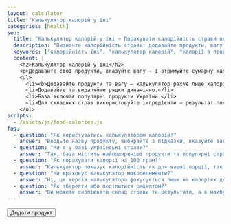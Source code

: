 ```yaml
---
layout: calculator
title: "Калькулятор калорій у їжі"
categories: [health]
seo:
  title: "Калькулятор калорій у їжі — Порахувати калорійність страви онлайн | kalkulator.com.ua"
  description: "Визначте калорійність страви: додавайте продукти, вагу та отримуйте підрахунок лише калорій. Зручний пошук по базі продуктів, мобільна версія."
  keywords: ["калорійність їжі", "калькулятор калорій", "калорії в продуктах", "порахувати калорії", "калорії на 100 грам", "українські продукти", "калорійність страв"]
  content: |
    <h2>Калькулятор калорій у їжі</h2>
    <p>Додавайте свої продукти, вказуйте вагу — і отримуйте сумарну калорійність страви. Швидкий пошук по базі продуктів, автоматичний підрахунок для кожного рядка та всієї страви.</p>
    <ul>
      <li><b>Додавайте продукти та вагу — калькулятор рахує лише калорії.</b></li>
      <li>Додавайте та видаляйте рядки динамічно.</li>
      <li>База включає популярні продукти України.</li>
      <li>Для складних страв використовуйте інгредієнти — результат покаже калорії для порції чи всієї страви.</li>
    </ul>
scripts:
  - /assets/js/food-calories.js
faq:
  - question: "Як користуватись калькулятором калорій?"
    answer: "Вводьте назву продукту, вибирайте з підказки, вказуйте вагу та одиниці. Додавайте нові рядки для кожного інгредієнту. Загальний підрахунок калорій оновлюється автоматично."
  - question: "Чи є у базі українські страви?"
    answer: "Так, база містить найпоширеніші продукти та популярні страви української кухні. Якщо чогось не вистачає — напишіть нам!"
  - question: "Як порахувати калорії на 100 грам?"
    answer: "Калькулятор показує калорійність як для вашої порції, так і на 100 грам (автоматично)."
  - question: "Чи враховує калькулятор макроелементи?"
    answer: "Ні, ця версія калькулятора фокусується лише на калоріях для зручності та швидкості."
  - question: "Як зберегти або поділитися рецептом?"
    answer: "Ви можете скопіювати склад страви та результати, а в майбутньому — зберігати свої рецепти у профілі."
---
```


<form id="food-calories-form" autocomplete="off">
  <div id="food-rows"></div>
  <button type="button" id="food-add-row">Додати продукт</button>
</form>
<div id="food-calories-result" class="result"></div>
